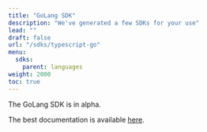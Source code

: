 ```yaml
---
title: "GoLang SDK"
description: "We've generated a few SDKs for your use"
lead: ""
draft: false
url: "/sdks/typescript-go"
menu: 
  sdks:
    parent: languages
weight: 2000
toc: true
---
```


The GoLang SDK is in alpha.

The best documentation is available [here](https://pkg.go.dev/github.com/TrueBlocks/trueblocks-sdk).

